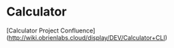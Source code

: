 # Calculator

[Calculator Project Confluence] (http://wiki.obrienlabs.cloud/display/DEV/Calculator+CLI)
